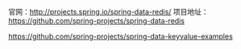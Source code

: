 官网：http://projects.spring.io/spring-data-redis/
项目地址：https://github.com/spring-projects/spring-data-redis

https://github.com/spring-projects/spring-data-keyvalue-examples